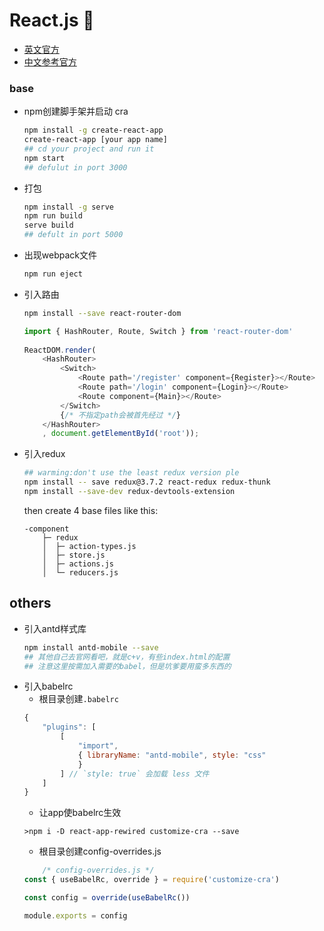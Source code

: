 
# React.js :taxi:

- [英文官方](https://reactjs.org/)
- [中文参考官方](https://reactjs.bootcss.com/learn)

### base

- npm创建脚手架并启动 cra
    ``` bash
    npm install -g create-react-app
    create-react-app [your app name]
    ## cd your project and run it
    npm start
    ## defulut in port 3000
    ```
- 打包
    ``` bash
    npm install -g serve
    npm run build
    serve build
    ## defult in port 5000
    ```
- 出现webpack文件
    ``` bash
    npm run eject
    ```
- 引入路由
    ``` bash
    npm install --save react-router-dom
    ```
    ``` js
    import { HashRouter, Route, Switch } from 'react-router-dom'
        
    ReactDOM.render(
        <HashRouter>
            <Switch>
                <Route path='/register' component={Register}></Route>
                <Route path='/login' component={Login}></Route>
                <Route component={Main}></Route>
            </Switch>
            {/* 不指定path会被首先经过 */}
        </HashRouter>
        , document.getElementById('root'));


    ```
- 引入redux
    ``` bash
    ## warming:don't use the least redux version ple
    npm install -- save redux@3.7.2 react-redux redux-thunk
    npm install --save-dev redux-devtools-extension
    ```
    then create 4 base files like this:
    ```
    -component
        ├─ redux
        │  ├─ action-types.js
        │  ├─ store.js
        │  ├─ actions.js
        │  └─ reducers.js

    ```

## others

- 引入antd样式库
    ``` bash
    npm install antd-mobile --save
    ## 其他自己去官网看吧，就是c+v，有些index.html的配置
    ## 注意这里按需加入需要的babel，但是坑爹要用蛮多东西的
    ```
- 引入babelrc
    - 根目录创建`.babelrc`
    ``` js
    {
        "plugins": [
            [
                "import",
                { libraryName: "antd-mobile", style: "css"
                }
            ] // `style: true` 会加载 less 文件
        ]
    }
    ```
    - 让app使babelrc生效
    ``` 下载
    >npm i -D react-app-rewired customize-cra --save

    ```
    - 根目录创建config-overrides.js
    ``` js
        /* config-overrides.js */
    const { useBabelRc, override } = require('customize-cra')

    const config = override(useBabelRc())

    module.exports = config

    ```

    